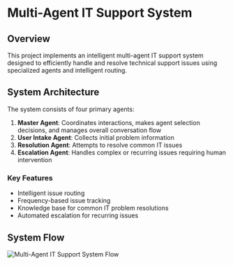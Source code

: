 # Multi-Agent IT Support System

## Overview
This project implements an intelligent multi-agent IT support system designed to efficiently handle and resolve technical support issues using specialized agents and intelligent routing.

## System Architecture
The system consists of four primary agents:
1. **Master Agent**: Coordinates interactions, makes agent selection decisions, and manages overall conversation flow
2. **User Intake Agent**: Collects initial problem information
3. **Resolution Agent**: Attempts to resolve common IT issues
4. **Escalation Agent**: Handles complex or recurring issues requiring human intervention

### Key Features
- Intelligent issue routing
- Frequency-based issue tracking
- Knowledge base for common IT problem resolutions
- Automated escalation for recurring issues

## System Flow
![Multi-Agent IT Support System Flow](/docs/system-flow.png)

